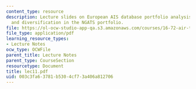```yaml
---
content_type: resource
description: Lecture slides on European AIS database portfolio analysis, and dependency
  and diversification in the NGATS portfolio.
file: https://ol-ocw-studio-app-qa.s3.amazonaws.com/courses/16-72-air-traffic-control-fall-2006/003c3fa63781b5304cf73a406a812706_lec11.pdf
file_type: application/pdf
learning_resource_types:
- Lecture Notes
ocw_type: OCWFile
parent_title: Lecture Notes
parent_type: CourseSection
resourcetype: Document
title: lec11.pdf
uid: 003c3fa6-3781-b530-4cf7-3a406a812706
---
```

